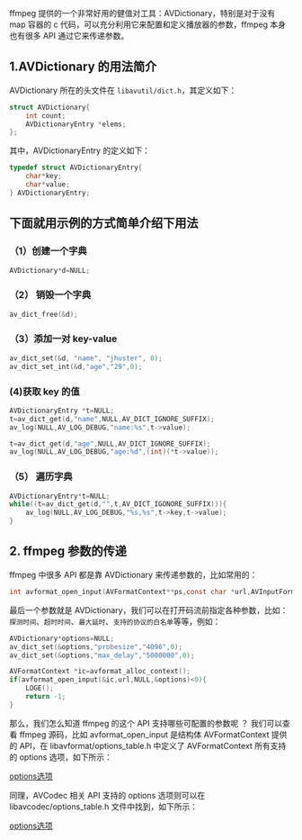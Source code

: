  ffmpeg 提供的一个非常好用的健值对工具：AVDictionary，特别是对于没有 map 容器的 c 代码，可以充分利用它来配置和定义播放器的参数，ffmpeg 本身也有很多 API 通过它来传递参数。
## 1.AVDictionary 的用法简介
AVDictionary 所在的头文件在 `libavutil/dict.h`，其定义如下：
```c
struct AVDictionary{
	int count;
	AVDictionaryEntry *elems;
};
```
其中，AVDictionaryEntry 的定义如下：
```c
typedef struct AVDictionaryEntry{
	char*key;
	char*value;
} AVDictionaryEntry;
```

## 下面就用示例的方式简单介绍下用法
### （1）创建一个字典
```c
AVDictionary*d=NULL;
```

### （2） 销毁一个字典
```c
av_dict_free(&d);
```

### （3）添加一对 key-value
```c
av_dict_set(&d, "name", "jhuster", 0);
av_dict_set_int(&d,"age","29",0);
```

### (4)获取 key 的值
```c
AVDictionaryEntry *t=NULL;
t=av_dict_get(d,"name",NULL,AV_DICT_IGNORE_SUFFIX);
av_log(NULL,AV_LOG_DEBUG,"name:%s",t->value);

t=av_dict_get(d,"age",NULL,AV_DICT_IGNORE_SUFFIX);
av_log(NULL,AV_LOG_DEBUG,"age:%d",(int)(*t->value));
```
### （5） 遍历字典
```c
AVDictionaryEntry*t=NULL;
while((t=av_dict_get(d,"",t,AV_DICT_IGONORE_SUFFIX))){
	av_log(NULL,AV_LOG_DEBUG,"%s,%s",t->key,t->value);
}
```

## 2.  ffmpeg 参数的传递
ffmpeg 中很多 API 都是靠 AVDictionary 来传递参数的，比如常用的：

```c
int avformat_open_input(AVFormatContext**ps,const char *url,AVInputFormat*fmt,AVDictionary**options);
```
最后一个参数就是 AVDictionary，我们可以在打开码流前指定各种参数，比如：`探测时间`、`超时时间`、`最大延时`、`支持的协议的白名单`等等，例如：
```c
AVDictionary*options=NULL;
av_dict_set(&options,"probesize","4096",0);
av_dict_set(&options,"max_delay","5000000",0);

AVFormatContext *ic=avformat_alloc_context();
if(avformat_open_input(&ic,url,NULL,&options)<0){
	LOGE();
	return -1;
}
```
那么，我们怎么知道 ffmpeg 的这个 API 支持哪些可配置的参数呢 ？
我们可以查看 ffmpeg 源码，比如 avformat_open_input 是结构体 AVFormatContext 提供的 API，在 libavformat/options_table.h 中定义了 AVFormatContext 所有支持的 options 选项，如下所示：

<a href="https://www.ffmpeg.org/doxygen/trunk/libavformat_2options__table_8h-source.html">options选项</a>

同理，AVCodec 相关 API 支持的 options 选项则可以在 libavcodec/options_table.h 文件中找到，如下所示：

<a href="https://www.ffmpeg.org/doxygen/3.1/libavcodec_2options__table_8h_source.html">options选项</a>